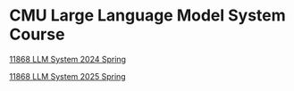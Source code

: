 # CMU Large Language Model System Course

[11868 LLM System 2024 Spring](/llmsystem2024spring/)

[11868 LLM System 2025 Spring](/llmsystem2025spring/)
